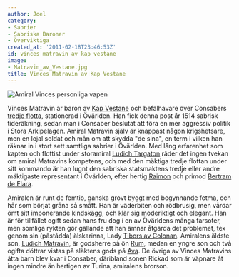 ```yaml
---
author: Joel
category:
- Sabrier
- Sabriska Baroner
- Överviktiga
created_at: '2011-02-18T23:46:53Z'
id: vinces matravin av kap vestane
image:
- Matravin_av_Vestane.jpg
title: Vinces Matravin av Kap Vestane
---
```

![Amiral Vinces personliga vapen]

Vinces Matravin är baron av [Kap Vestane] och befälhavare över Consabers [tredje flotta], stationerad i Övärlden. Han fick denna post år 1514 sabrisk tideräkning, sedan man i Consaber beslutat att föra en mer aggressiv politik i Stora Arkipelagen. Amiral Matravin själv är knappast någon krigshetsare, men en lojal soldat och mån om att skydda "de sina", en term i vilken han räknar in i stort sett samtliga sabrier i Övärlden. Med lång erfarenhet som kapten och flottist under storamiral [Ludich Targaton] råder det ingen tvekan om amiral Matravins kompetens, och med den mäktiga tredje flottan under sitt kommando är han lugnt den sabriska statsmaktens tredje eller andre mäktigaste representant i Övärlden, efter hertig [Raimon] och primod [Bertram de Elara].

Amiralen är runt de femtio, ganska grovt byggt med begynnande fetma, och hår som börjat gråna så smått. Han är väderbiten och rödbrusig, men vårdar ömt sitt imponerande kindskägg, och klär sig moderiktigt och elegant. Han är för tillfället ogift sedan hans fru dog i en av Övärldens många farsoter, men somliga rykten gör gällande att han ämnar åtgärda det problemet, tex genom sin (påstådda) älskarinna, Lady [Tibors av Colonan]. Amiralens äldste son, [Ludich Matravin], är godsherre på ön [Rum], medan en yngre son och två ogifta döttrar vistas på släktens gods på [Ava]. De övriga av Vinces Matravins åtta barn blev kvar i Consaber, däribland sonen Rickad som är väpnare åt ingen mindre än hertigen av Turina, amiralens brorson.

  [Amiral Vinces personliga vapen]: Matravin_av_Vestane.jpg "Amiral Vinces personliga vapen"
  [Kap Vestane]: Kap_Vestane
  [tredje flotta]: Tredje_Flottan
  [Ludich Targaton]: Ludich_Targaton
  [Raimon]: Raimon_Trastamére_av_Aladene
  [Bertram de Elara]: Bertram_de_Elara
  [Tibors av Colonan]: Tibors_av_Colonan
  [Ludich Matravin]: Ludich_Matravin
  [Rum]: Rum
  [Ava]: Ava